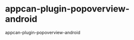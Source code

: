 appcan-plugin-popoverview-android
=================================

appcan-plugin-popoverview-android

